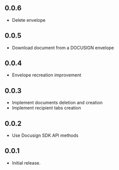 ## 0.0.6

* Delete envelope

## 0.0.5

* Download document from a DOCUSIGN envelope

## 0.0.4

* Envelope recreation improvement

## 0.0.3

* Implement documents deletion and creation
* Implement recipient tabs creation

## 0.0.2

* Use Docusign SDK API methods

## 0.0.1

* Initial release.

